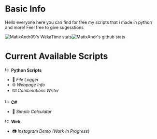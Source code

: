 # Basic Info

Hello everyone here you can find for free my scripts that i made in python and more! Feel free to give sugesstions

![MatixAndr09's WakaTime stats](https://github-readme-stats.vercel.app/api/wakatime?username=matixandr09\&layout=compact)![MatixAndr's github stats](https://github-readme-stats.vercel.app/api?username=matixandr09&show_icons=true&theme=radical)

# Current Available Scripts

<img src="https://cdn.discordapp.com/attachments/1174656852596903976/1174656875153866762/Bez_nazwy-1.png?ex=65686377&is=6555ee77&hm=fb9c06a56d067121eec3ba767c715cd1f13bb0b1167df48b6974caa08b3eef5a" width="16" height="16" alt="tcp"> **Python Scripts**
  - 📰 *File Logger*
  - 🌐 *Webpage Info*
  - ⌨️ *Combinations Writer*

<img src="https://cdn.discordapp.com/emojis/763441152640417814.webp?size=96&quality=lossless" width="16" height="16" alt="tcp"> **C#**
  - 🧨 *Simple Calculator* 

<img src="https://cdn.discordapp.com/emojis/763438061501022209.webp?size=96&quality=lossless" width="16" height="16" alt="tcp"> **Web**
  - 📷 *Instagram Demo* _(Work In Progress)_
